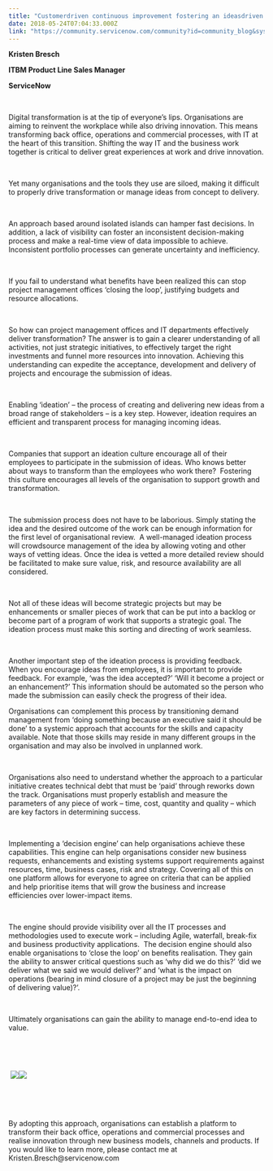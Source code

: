 ```yaml
---
title: "Customerdriven continuous improvement fostering an ideasdriven culture"
date: 2018-05-24T07:04:33.000Z
link: "https://community.servicenow.com/community?id=community_blog&sys_id=6d118dc1dbda9740c310fb651f961938"
---
```

<p><strong>Kristen Bresch</strong></p>
<p><strong>ITBM Product Line Sales Manager</strong></p>
<p><strong>ServiceNow</strong></p>
<p> </p>
<p>Digital transformation is at the tip of everyone’s lips. Organisations are aiming to reinvent the workplace while also driving innovation. This means transforming back office, operations and commercial processes, with IT at the heart of this transition. Shifting the way IT and the business work together is critical to deliver great experiences at work and drive innovation.</p>
<p> </p>
<p>Yet many organisations and the tools they use are siloed, making it difficult to properly drive transformation or manage ideas from concept to delivery.</p>
<p> </p>
<p>An approach based around isolated islands can hamper fast decisions. In addition, a lack of visibility can foster an inconsistent decision-making process and make a real-time view of data impossible to achieve. Inconsistent portfolio processes can generate uncertainty and inefficiency.</p>
<p> </p>
<p>If you fail to understand what benefits have been realized this can stop project management offices ‘closing the loop’, justifying budgets and resource allocations.  </p>
<p> </p>
<p>So how can project management offices and IT departments effectively deliver transformation? The answer is to gain a clearer understanding of all activities, not just strategic initiatives, to effectively target the right investments and funnel more resources into innovation. Achieving this understanding can expedite the acceptance, development and delivery of projects and encourage the submission of ideas.</p>
<p> </p>
<p>Enabling ‘ideation’ – the process of creating and delivering new ideas from a broad range of stakeholders – is a key step. However, ideation requires an efficient and transparent process for managing incoming ideas.</p>
<p> </p>
<p>Companies that support an ideation culture encourage all of their employees to participate in the submission of ideas. Who knows better about ways to transform than the employees who work there?  Fostering this culture encourages all levels of the organisation to support growth and transformation. </p>
<p> </p>
<p>The submission process does not have to be laborious. Simply stating the idea and the desired outcome of the work can be enough information for the first level of organisational review.  A well-managed ideation process will crowdsource management of the idea by allowing voting and other ways of vetting ideas. Once the idea is vetted a more detailed review should be facilitated to make sure value, risk, and resource availability are all considered. </p>
<p> </p>
<p>Not all of these ideas will become strategic projects but may be enhancements or smaller pieces of work that can be put into a backlog or become part of a program of work that supports a strategic goal. The ideation process must make this sorting and directing of work seamless.</p>
<p> </p>
<p>Another important step of the ideation process is providing feedback.  When you encourage ideas from employees, it is important to provide feedback. For example, ‘was the idea accepted?’ ‘Will it become a project or an enhancement?’ This information should be automated so the person who made the submission can easily check the progress of their idea. </p>
<p>Organisations can complement this process by transitioning demand management from ‘doing something because an executive said it should be done’ to a systemic approach that accounts for the skills and capacity available. Note that those skills may reside in many different groups in the organisation and may also be involved in unplanned work.</p>
<p> </p>
<p>Organisations also need to understand whether the approach to a particular initiative creates technical debt that must be ‘paid’ through reworks down the track. Organisations must properly establish and measure the parameters of any piece of work – time, cost, quantity and quality – which are key factors in determining success.</p>
<p> </p>
<p>Implementing a ‘decision engine’ can help organisations achieve these capabilities. This engine can help organisations consider new business requests, enhancements and existing systems support requirements against resources, time, business cases, risk and strategy. Covering all of this on one platform allows for everyone to agree on criteria that can be applied and help prioritise items that will grow the business and increase efficiencies over lower-impact items.</p>
<p> </p>
<p>The engine should provide visibility over all the IT processes and methodologies used to execute work – including Agile, waterfall, break-fix and business productivity applications.  The decision engine should also enable organisations to ‘close the loop’ on benefits realisation. They gain the ability to answer critical questions such as ‘why did we do this?’ ‘did we deliver what we said we would deliver?’ and ‘what is the impact on operations (bearing in mind closure of a project may be just the beginning of delivering value)?’.</p>
<p> </p>
<p>Ultimately organisations can gain the ability to manage end-to-end idea to value.</p>
<p> </p>
<p> </p>
<p> <img src="23f0c185dbda9740c310fb651f9619d3.iix" /><img style="max-width: 100%; max-height: 480px;" src="undefined.iix" /></p>
<p>  </p>
<p> </p>
<p>By adopting this approach, organisations can establish a platform to transform their back office, operations and commercial processes and realise innovation through new business models, channels and products. If you would like to learn more, please contact me at Kristen.Bresch&#64;servicenow.com</p>
<p>  </p>